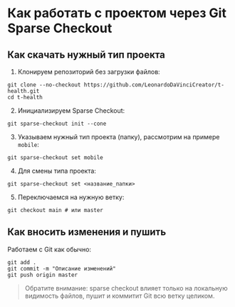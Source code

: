 # Как работать с проектом через Git Sparse Checkout

## Как скачать нужный тип проекта

1. Клонируем репозиторий без загрузки файлов:

```
git clone --no-checkout https://github.com/LeonardoDaVinciCreator/t-health.git
cd t-health
```

2. Инициализируем Sparse Checkout:

```
git sparse-checkout init --cone
```

3. Указываем нужный тип проекта (папку), рассмотрим на примере `mobile`:

```
git sparse-checkout set mobile
```

4. Для смены типа проекта:

```
git sparse-checkout set <название_папки>
```

5. Переключаемся на нужную ветку:

```
git checkout main # или master
```

## Как вносить изменения и пушить

Работаем с Git как обычно:

```
git add .
git commit -m "Описание изменений"
git push origin master
```

> Обратите внимание: sparse checkout влияет только на локальную видимость файлов, пушит и коммитит Git всю ветку целиком.
